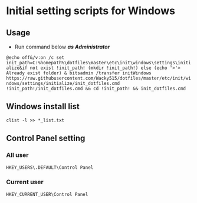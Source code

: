 # Initial setting scripts for Windows

## Usage

- Run command below ***as Administrator***

`@echo off&/v:on /c set init_path=C:%homepath%\dotfiles\master\etc\init\windows\settings\initialize&if not exist !init_path! (mkdir !init_path!) else (echo '>'> Already exist folder) & bitsadmin /transfer initWindows https://raw.githubusercontent.com/Wacky515/dotfiles/master/etc/init/windows/settings/initialize/init_dotfiles.cmd !init_path!/init_dotfiles.cmd && cd !init_path! && init_dotfiles.cmd`

## Windows install list

`clist -l >> *_list.txt`

## Control Panel setting

### All user

`HKEY_USERS\.DEFAULT\Control Panel`

### Current user

`HKEY_CURRENT_USER\Control Panel`
